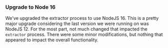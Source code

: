 ### Upgrade to Node 16

We've upgraded the extractor process to use NodeJS 16.
This is a pretty major upgrade considering the last version we were running on was NodeJS 12.
For the most part, not much changed that impacted the `extractor` process.
There were some minor modifications, but nothing that appeared to impact the overall functionality. 
